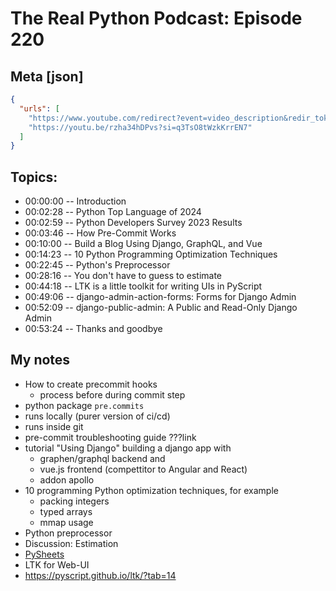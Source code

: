 # The Real Python Podcast: Episode 220

## Meta [json]

```json
{
  "urls": [
  	"https://www.youtube.com/redirect?event=video_description&redir_token=QUFFLUhqbUZWcGowODR0WFNXZlB5cVludFgyY1dZZURvZ3xBQ3Jtc0ttQWNPaHh6ek9Jeml4eHJMRklHQWdXbE14dTBxM0s4WXdubnZEcnBJVlp4OHQ3X3ZQWlNMZXV4U3E4cF94QkZNNEhLZ29BdnpZOHZmVkdPdnhIV2taVVFKbUk0TDBCel9qYWM3UGtlcTBxVm5ER2h5OA&q=https%3A%2F%2Frealpython.com%2Fpodcasts%2Frpp%2F220%2F&v=rzha34hDPvs",
    "https://youtu.be/rzha34hDPvs?si=q3TsO8tWzkKrrEN7"
  ]
}
```


## Topics:

- 00:00:00 -- Introduction
- 00:02:28 -- Python Top Language of 2024
- 00:02:59 -- Python Developers Survey 2023 Results
- 00:03:46 -- How Pre-Commit Works
- 00:10:00 -- Build a Blog Using Django, GraphQL, and Vue
- 00:14:23 -- 10 Python Programming Optimization Techniques
- 00:22:45 -- Python's Preprocessor
- 00:28:16 -- You don't have to guess to estimate
- 00:44:18 -- LTK is a little toolkit for writing UIs in PyScript
- 00:49:06 -- django-admin-action-forms: Forms for Django Admin
- 00:52:09 -- django-public-admin: A Public and Read-Only Django Admin
- 00:53:24 -- Thanks and goodbye

## My notes 

- How to create precommit hooks
  - process before during commit step
- python package `pre.commits`
- runs locally (purer version of ci/cd)
- runs inside git
- pre-commit troubleshooting guide ???link
- tutorial "Using Django" building a django app with
  - graphen/graphql backend and
  - vue.js frontend (compettitor to Angular and React)
  - addon apollo
- 10 programming Python optimization techniques, for example
  - packing integers
  - typed arrays
  - mmap usage
 - Python preprocessor
 - Discussion: Estimation
 - [PySheets](https://pysheets.app)
 - LTK for Web-UI
  - https://pyscript.github.io/ltk/?tab=14 
